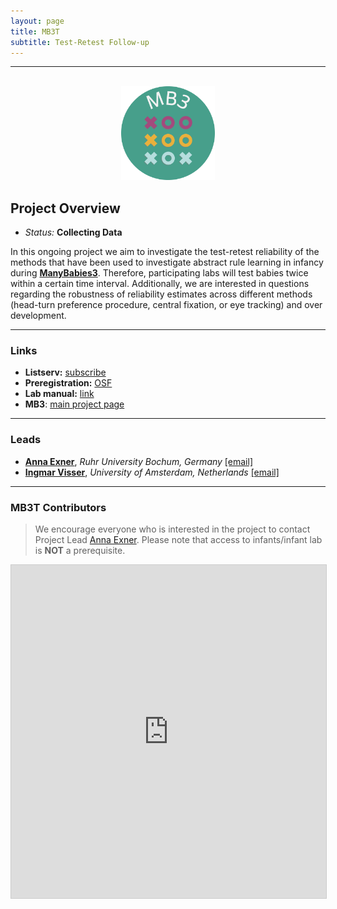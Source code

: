 ```yaml
---
layout: page
title: MB3T
subtitle: Test-Retest Follow-up
---
```


***

<div class="container">
  <div class="row justify-content-around">
    <div class="col-lg-4" align="center">
      <br>
      <img src="/assets/img/MB3_logo.png" width="150">
    </div>
    <div class="col-lg-8" align="left">
      <h2>Project Overview</h2>
      <ul>
        <li><i>Status:</i> <b>Collecting Data</b></li>
      </ul>
    </div>
  </div>
</div>


In this ongoing project we aim to investigate the test-retest reliability of the methods that have been used to investigate abstract rule learning in infancy during [**ManyBabies3**]({{site.baseurl}}/MB3/). Therefore, participating labs will test babies twice within a certain time interval. Additionally, we are interested in questions regarding the robustness of reliability estimates across different methods (head-turn preference procedure, central fixation, or eye tracking) and over development.


***
### Links
* **Listserv:** [subscribe](https://groups.google.com/g/mb3t)
* **Preregistration:** [OSF](https://osf.io/ma8z5)
* **Lab manual:** [link](https://docs.google.com/document/d/1lSn2U7gT7v-k0_HLlzoyzsdQiLAgJlDd/edit?usp=sharing&ouid=109835695047974693970&rtpof=true&sd=true)
* **MB3**: [main project page]({{site.baseurl}}/MB3/)


***
### Leads
* [**Anna Exner**](https://dev.imp10.ruhr-uni-bochum.de/epsy/personen/exner.html.en), *Ruhr University Bochum, Germany* [[email]](mailto:anna.exner@posteo.de) 
* [**Ingmar Visser**](https://www.uva.nl/profiel/v/i/i.visser/i.visser.html?cb), *University of Amsterdam, Netherlands* [[email]](mailto:i.visser@uva.nl)


***
### MB3T Contributors

> We encourage everyone who is interested in the project to contact Project Lead [Anna Exner](mailto:anna.exner@posteo.de). Please note that access to infants/infant lab is **NOT** a prerequisite.

<iframe class="airtable-embed" src="https://airtable.com/embed/appRoqMKzcK3NsXt4/shrjxn6krXcLJO5jk?backgroundColor=blueDusty&viewControls=on" frameborder="0" onmousewheel="" width="100%" height="533" style="background: transparent; border: 1px solid #ccc;"></iframe>
